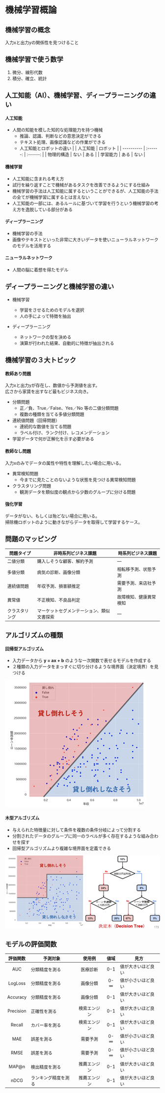 # 機械学習概論

## 機械学習の概念

入力xと出力yの関係性を見つけること

## 機械学習で使う数学

1. 微分、線形代数
2. 積分、確立、統計

## 人工知能（AI）、機械学習、ディープラーニングの違い

#### 人工知能

* 人間の知能を模した知的な処理能力を持つ機械
  * 推論、認識、判断などの意思決定ができる
  * テキスト処理、画像認識などの作業ができる
  * 人工知能とロボットの違い
    |            | 人工知能 | ロボット |
    | ---------- | :------: | :------: |
    | 物理的構造 |   ない   |   ある   |
    | 学習能力   |   ある   |   ない   |

#### 機械学習

* 人工知能に含まれる考え方
* 試行を繰り返すことで機械があるタスクを改善できるようにする仕組み
* 機械学習の手法は人工知能に属するということができるが、人工知能の手法の全てが機械学習に属するとは言えない
* 人工知能の一部には、あるルールに基づいて学習を行うという機械学習の考え方を逸脱している部分がある

#### ディープラーニング

* 機械学習の手法
* 画像やテキストといった非常に大きいデータを使いニューラルネットワークのモデルを活用する

#### ニューラルネットワーク

* 人間の脳に着想を得たモデル

## ディープラーニングと機械学習の違い

* 機械学習
  * 学習をさせるためのモデルを選択
  * 人の手によって特徴を抽出

* ディープラーニング
  * ネットワークの型を決める
  * 演算が行われた結果、自動的に特徴が抽出される

## 機械学習の３大トピック

#### 教師あり問題

入力xと出力yが存在し、数値から予測値を出す。  
広さから家賃を出すなど最もビジネス向き。

* 分類問題
    * 正／負、True／False、Yes／No 等の二値分類問題
    * 複数の種類を当てる多値分類問題
* 連続値問題（回帰問題）
    * 連続的な数値を当てる問題
    * ラベル付け、ランク付け、レコメンデーション
* 学習データで何が正解化を示す必要がある

#### 教師なし問題

入力xのみでデータの属性や特性を理解したい場合に用いる。

* 異常検知問題
    * 今までに見たことのないような状態を見つける異常検知問題
* クラスタリング問題
    * 観測データを類似度の観点から少数のグループに分ける問題

#### 強化学習

データがない、もしくは殆どない場合に用いる。  
掃除機ロボットのように動きながらデータを取得して学習するケース。

## 問題のマッピング

| 問題タイプ     | 非時系列ビジネス課題                       | 時系列ビジネス課題     |
| -------------- | ------------------------------------------ | ---------------------- |
| 二値分類       | 購入しそうな顧客、解約予測                 | ―                      |
| 多値分類       | 病気の診断、画像分類                       | 相転移予測、状態予測   |
| 連続値問題     | 年収予測、損害額推定                       | 需要予測、来店社予測   |
| 異常値         | 不正検知、不良品判定                       | 故障検知、健康異常検知 |
| クラスタリング | マーケットセグメンテーション、類似文書探索 | ―                      |

## アルゴリズムの種類

#### 回帰型アルゴリズム

* 入力データから __y = ax + b__ のような一次関数で表せるモデルを作成する
* ２種類の入力データをまっすぐに切り分けるような境界面（決定境界）を見つける

![回帰型](image/logistic.png)

#### 木型アルゴリズム

* 与えられた特徴量に対して条件を複数の条件分岐によって分割する
* 分割されたデータのグループに同一のラベルが多く存在するような組み合わせを探す
* 回帰型アルゴリズムより複雑な境界面を定義できる

![木型](image/tree.png)

## モデルの評価関数

| 評価関数  | 予測対象             |    使用例    | 値域  | 見方               |
| :-------: | -------------------- | :----------: | :---: | ------------------ |
|    AUC    | 分類精度を測る       |   医療診断   |  0-1  | 値が大きいほど良い |
|  LogLoss  | 分類精度を測る       |   画像分類   |  0-∞  | 値が小さいほど良い |
| Accuracy  | 分類精度を測る       |   画像分類   |  0-1  | 値が大きいほど良い |
| Precision | 正確性を測る         | 検索エンジン |  0-1  | 値が大きいほど良い |
|  Recall   | カバー率を測る       | 検索エンジン |  0-1  | 値が大きいほど良い |
|    MAE    | 誤差を測る           |   需要予測   |  0-∞  | 値が小さいほど良い |
|   RMSE    | 誤差を測る           |   需要予測   |  0-∞  | 値が小さいほど良い |
|   MAP@n   | 検出精度を測る       | 推薦エンジン |  0-1  | 値が大きいほど良い |
|   nDCG    | ランキング精度を測る | 推薦エンジン |  0-1  | 値が大きいほど良い |
